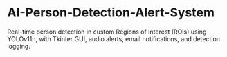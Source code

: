 # AI-Person-Detection-Alert-System
Real-time person detection in custom Regions of Interest (ROIs) using YOLOv11n, with Tkinter GUI, audio alerts, email notifications, and detection logging.
